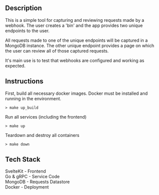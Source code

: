<!-- TODO: Add binaries to .gitignore -->
<!-- TODO: Add webhook service in TS Node -->
<!-- TODO: Add unit tests to all services  -->
<!-- TODO: Add integration tests to all services -->
<!-- TODO: Add E2E tests to all services -->
<!-- TODO: Convert to Postgres DB  -->
<!-- TODO: Figure out how to purge all unused CSS for commits -->
<!-- TODO: Setup basic merge requirement for build step in Github Actions -->

## Description

This is a simple tool for capturing and reviewing requests made by a webhook.
The user creates a 'bin' and the app provides two unique endpoints to the user.

All requests made to one of the unique endpoints will be captured in a MongoDB instance.
The other unique endpoint provides a page on which the user can review all of those captured requests.

It's main use is to test that webhooks are configured and working as expected.

## Instructions

First, build all necessary docker images. Docker must be installed and running in the environment.

```
> make up_build
```

Run all services (including the frontend)

```
> make up
```

Teardown and destroy all containers

```
> make down
```

## Tech Stack

SvelteKit - Frontend<br />
Go & gRPC - Service Code<br />
MongoDB - Requests Datastore<br />
Docker - Deployment<br />
